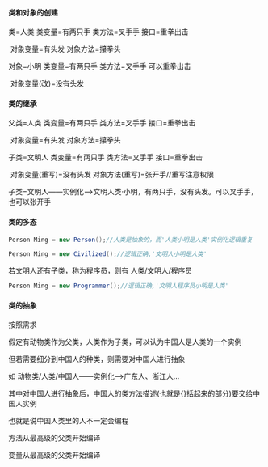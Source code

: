 #### 类和对象的创建

类=人类		类变量=有两只手		类方法=叉手手		接口=重拳出击

​					  对象变量=有头发	对象方法=攥拳头

对象=小明	 类变量=有两只手		类方法=叉手手		可以重拳出击

​					  对象变量(改)=没有头发

#### 类的继承

父类=人类		类变量=有两只手		类方法=叉手手		接口=重拳出击

​					  对象变量=有头发	对象方法=攥拳头

子类=文明人	类变量=有两只手		类方法=叉手手		接口=重拳出击

​					  对象变量(重写)=没有头发	对象方法(重写)=张开手//重写注意权限

子类=文明人——实例化——>文明人类·小明，有两只手，没有头发。可以叉手手，也可以张开手

#### 类的多态

```java
Person Ming = new Person();//人类是抽象的，而'人类小明是人类'实例化逻辑重复
```

```java
Person Ming = new Civilized();//逻辑正确,'文明人小明是人类'
```

若文明人还有子类，称为程序员，则有	人类/文明人/程序员

```java
Person Ming = new Programmer();//逻辑正确,'文明人程序员小明是人类'
```

#### 类的抽象

按照需求

假定有动物类作为父类，人类作为子类，可以认为中国人是人类的一个实例

但若需要细分到中国人的种类，则需要对中国人进行抽象

如	动物类/人类/中国人——实例化——>广东人、浙江人...

其中对中国人进行抽象后，中国人的类方法描述(也就是{}括起来的部分)要交给中国人实例

也就是说中国人类里的人不一定会编程

方法从最高级的父类开始编译

变量从最高级的父类开始编译
